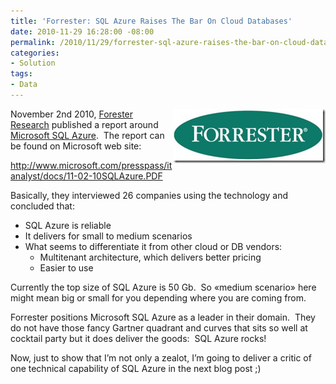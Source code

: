 ```yaml
---
title: 'Forrester: SQL Azure Raises The Bar On Cloud Databases'
date: 2010-11-29 16:28:00 -08:00
permalink: /2010/11/29/forrester-sql-azure-raises-the-bar-on-cloud-databases/
categories:
- Solution
tags:
- Data
---
```

<a href="/assets/posts/2010/4/forrester-sql-azure-raises-the-bar-on-cloud-databases/image2.png"><img style="display:inline;margin-left:0;margin-right:0;border:0;" title="image" src="/assets/posts/2010/4/forrester-sql-azure-raises-the-bar-on-cloud-databases/image_thumb2.png" border="0" alt="image" width="244" height="87" align="right" /></a> November 2nd 2010, <a href="http://www.forrester.com/">Forester Research</a> published a report around <a href="http://www.microsoft.com/en-us/sqlazure">Microsoft SQL Azure</a>.  The report can be found on Microsoft web site:

<a title="http://www.microsoft.com/presspass/itanalyst/docs/11-02-10SQLAzure.PDF" href="http://www.microsoft.com/presspass/itanalyst/docs/11-02-10SQLAzure.PDF">http://www.microsoft.com/presspass/itanalyst/docs/11-02-10SQLAzure.PDF</a>

Basically, they interviewed 26 companies using the technology and concluded that:
<ul>
	<li>SQL Azure is reliable</li>
	<li>It delivers for small to medium scenarios</li>
	<li>What seems to differentiate it from other cloud or DB vendors:
<ul>
	<li>Multitenant architecture, which delivers better pricing</li>
	<li>Easier to use</li>
</ul>
</li>
</ul>
Currently the top size of SQL Azure is 50 Gb.  So «medium scenario» here might mean big or small for you depending where you are coming from.

Forrester positions Microsoft SQL Azure as a leader in their domain.  They do not have those fancy Gartner quadrant and curves that sits so well at cocktail party but it does deliver the goods:  SQL Azure rocks!

Now, just to show that I’m not only a zealot, I’m going to deliver a critic of one technical capability of SQL Azure in the next blog post ;)
